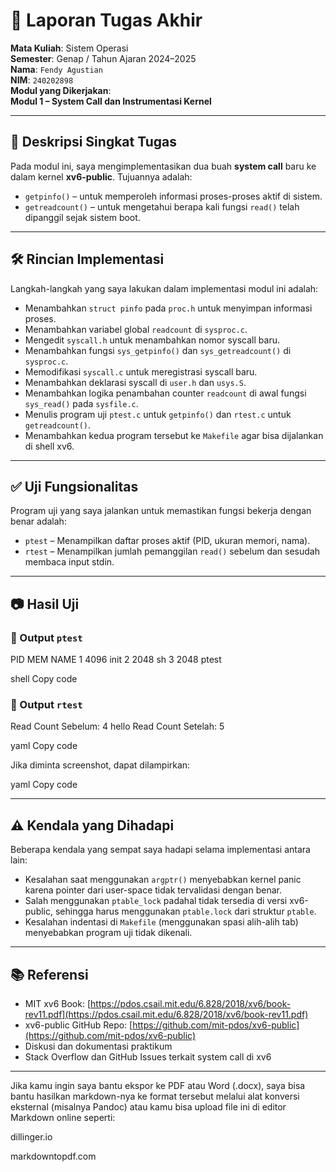 # 📝 Laporan Tugas Akhir

**Mata Kuliah**: Sistem Operasi  
**Semester**: Genap / Tahun Ajaran 2024–2025  
**Nama**: `Fendy Agustian`  
**NIM**: `240202898`  
**Modul yang Dikerjakan**:  
**Modul 1 – System Call dan Instrumentasi Kernel**

---

## 📌 Deskripsi Singkat Tugas

Pada modul ini, saya mengimplementasikan dua buah **system call** baru ke dalam kernel **xv6-public**. Tujuannya adalah:

- `getpinfo()` – untuk memperoleh informasi proses-proses aktif di sistem.
- `getreadcount()` – untuk mengetahui berapa kali fungsi `read()` telah dipanggil sejak sistem boot.

---

## 🛠️ Rincian Implementasi

Langkah-langkah yang saya lakukan dalam implementasi modul ini adalah:

- Menambahkan `struct pinfo` pada `proc.h` untuk menyimpan informasi proses.
- Menambahkan variabel global `readcount` di `sysproc.c`.
- Mengedit `syscall.h` untuk menambahkan nomor syscall baru.
- Menambahkan fungsi `sys_getpinfo()` dan `sys_getreadcount()` di `sysproc.c`.
- Memodifikasi `syscall.c` untuk meregistrasi syscall baru.
- Menambahkan deklarasi syscall di `user.h` dan `usys.S`.
- Menambahkan logika penambahan counter `readcount` di awal fungsi `sys_read()` pada `sysfile.c`.
- Menulis program uji `ptest.c` untuk `getpinfo()` dan `rtest.c` untuk `getreadcount()`.
- Menambahkan kedua program tersebut ke `Makefile` agar bisa dijalankan di shell xv6.

---

## ✅ Uji Fungsionalitas

Program uji yang saya jalankan untuk memastikan fungsi bekerja dengan benar adalah:

- `ptest` – Menampilkan daftar proses aktif (PID, ukuran memori, nama).
- `rtest` – Menampilkan jumlah pemanggilan `read()` sebelum dan sesudah membaca input stdin.

---

## 📷 Hasil Uji

### 📍 Output `ptest`

PID MEM NAME
1 4096 init
2 2048 sh
3 2048 ptest

shell
Copy code

### 📍 Output `rtest`

Read Count Sebelum: 4
hello
Read Count Setelah: 5

yaml
Copy code

Jika diminta screenshot, dapat dilampirkan:



yaml
Copy code

---

## ⚠️ Kendala yang Dihadapi

Beberapa kendala yang sempat saya hadapi selama implementasi antara lain:

- Kesalahan saat menggunakan `argptr()` menyebabkan kernel panic karena pointer dari user-space tidak tervalidasi dengan benar.
- Salah menggunakan `ptable_lock` padahal tidak tersedia di versi xv6-public, sehingga harus menggunakan `ptable.lock` dari struktur `ptable`.
- Kesalahan indentasi di `Makefile` (menggunakan spasi alih-alih tab) menyebabkan program uji tidak dikenali.

---

## 📚 Referensi

- MIT xv6 Book: [https://pdos.csail.mit.edu/6.828/2018/xv6/book-rev11.pdf](https://pdos.csail.mit.edu/6.828/2018/xv6/book-rev11.pdf)
- xv6-public GitHub Repo: [https://github.com/mit-pdos/xv6-public](https://github.com/mit-pdos/xv6-public)
- Diskusi dan dokumentasi praktikum
- Stack Overflow dan GitHub Issues terkait system call di xv6

---
Jika kamu ingin saya bantu ekspor ke PDF atau Word (.docx), saya bisa bantu hasilkan markdown-nya ke format tersebut melalui alat konversi eksternal (misalnya Pandoc) atau kamu bisa upload file ini di editor Markdown online seperti:

dillinger.io

markdowntopdf.com
